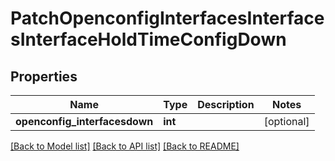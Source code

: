 # PatchOpenconfigInterfacesInterfacesInterfaceHoldTimeConfigDown

## Properties
Name | Type | Description | Notes
------------ | ------------- | ------------- | -------------
**openconfig_interfacesdown** | **int** |  | [optional] 

[[Back to Model list]](../README.md#documentation-for-models) [[Back to API list]](../README.md#documentation-for-api-endpoints) [[Back to README]](../README.md)


